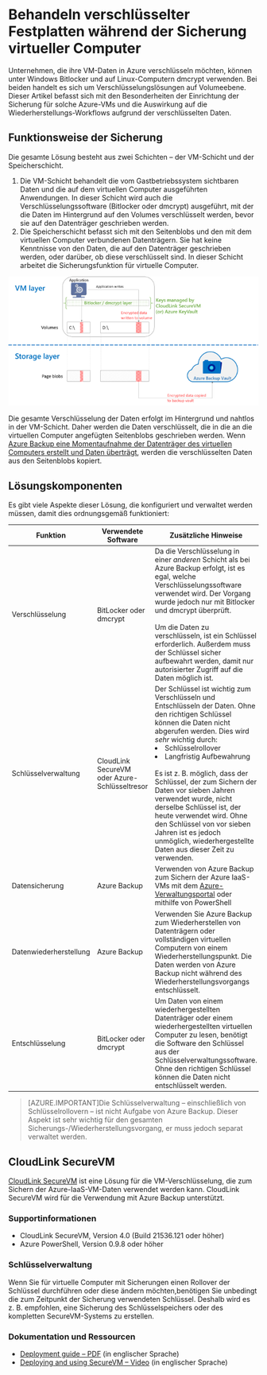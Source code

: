 <properties
   pageTitle="Azure Backup – Sicherung von Azure IaaS-VMs mit verschlüsselten Datenträgern | Microsoft Azure"
   description="Erfahren Sie, wie Azure Backup Daten behandelt, die während der IaaS-VM-Sicherung mit BitLocker oder dmcrypt verschlüsselt wurden. Dieser Artikel behandelt die Unterschiede bei der Sicherung und Wiederherstellung, wenn verschlüsselte Datenträger verwendet werden."
   services="backup"
   documentationCenter=""
   authors="aashishr"
   manager="shreeshd"
   editor=""/>
<tags
   ms.service="backup"
   ms.devlang="na"
   ms.topic="article"
   ms.tgt_pltfrm="na"
   ms.workload="storage-backup-recovery"
   ms.date="11/27/2015"
   ms.author="aashishr"/>

# Behandeln verschlüsselter Festplatten während der Sicherung virtueller Computer

Unternehmen, die ihre VM-Daten in Azure verschlüsseln möchten, können unter Windows Bitlocker und auf Linux-Computern dmcrypt verwenden. Bei beiden handelt es sich um Verschlüsselungslösungen auf Volumeebene. Dieser Artikel befasst sich mit den Besonderheiten der Einrichtung der Sicherung für solche Azure-VMs und die Auswirkung auf die Wiederherstellungs-Workflows aufgrund der verschlüsselten Daten.

## Funktionsweise der Sicherung

Die gesamte Lösung besteht aus zwei Schichten – der VM-Schicht und der Speicherschicht.

1. Die VM-Schicht behandelt die vom Gastbetriebssystem sichtbaren Daten und die auf dem virtuellen Computer ausgeführten Anwendungen. In dieser Schicht wird auch die Verschlüsselungssoftware (Bitlocker oder dmcrypt) ausgeführt, mit der die Daten im Hintergrund auf den Volumes verschlüsselt werden, bevor sie auf den Datenträger geschrieben werden.
2. Die Speicherschicht befasst sich mit den Seitenblobs und den mit dem virtuellen Computer verbundenen Datenträgern. Sie hat keine Kenntnisse von den Daten, die auf den Datenträger geschrieben werden, oder darüber, ob diese verschlüsselt sind. In dieser Schicht arbeitet die Sicherungsfunktion für virtuelle Computer.

![Gemeinsamer Einsatz von Bitlocker-Verschlüsselung und Azure-VM-Sicherung](./media/backup-azure-vms-encryption/how-it-works.png)

Die gesamte Verschlüsselung der Daten erfolgt im Hintergrund und nahtlos in der VM-Schicht. Daher werden die Daten verschlüsselt, die in die an die virtuellen Computer angefügten Seitenblobs geschrieben werden. Wenn [Azure Backup eine Momentaufnahme der Datenträger des virtuellen Computers erstellt und Daten überträgt](backup-azure-vms-introduction.md#how-does-azure-back-up-virtual-machines), werden die verschlüsselten Daten aus den Seitenblobs kopiert.

## Lösungskomponenten

Es gibt viele Aspekte dieser Lösung, die konfiguriert und verwaltet werden müssen, damit dies ordnungsgemäß funktioniert:

| Funktion | Verwendete Software | Zusätzliche Hinweise |
| -------- | ------------- | ------- |
| Verschlüsselung | BitLocker oder dmcrypt | Da die Verschlüsselung in einer *anderen* Schicht als bei Azure Backup erfolgt, ist es egal, welche Verschlüsselungssoftware verwendet wird. Der Vorgang wurde jedoch nur mit Bitlocker und dmcrypt überprüft.<br><br> Um die Daten zu verschlüsseln, ist ein Schlüssel erforderlich. Außerdem muss der Schlüssel sicher aufbewahrt werden, damit nur autorisierter Zugriff auf die Daten möglich ist. |
| Schlüsselverwaltung | CloudLink SecureVM<br>oder Azure-Schlüsseltresor | Der Schlüssel ist wichtig zum Verschlüsseln und Entschlüsseln der Daten. Ohne den richtigen Schlüssel können die Daten nicht abgerufen werden. Dies wird *sehr* wichtig durch:<br><li>Schlüsselrollover<li>Langfristig Aufbewahrung<br><br>Es ist z. B. möglich, dass der Schlüssel, der zum Sichern der Daten vor sieben Jahren verwendet wurde, nicht derselbe Schlüssel ist, der heute verwendet wird. Ohne den Schlüssel von vor sieben Jahren ist es jedoch unmöglich, wiederhergestellte Daten aus dieser Zeit zu verwenden.|
| Datensicherung | Azure Backup | Verwenden von Azure Backup zum Sichern der Azure IaaS-VMs mit dem [Azure-Verwaltungsportal](http://manage.windowsazure.com) oder mithilfe von PowerShell |
| Datenwiederherstellung | Azure Backup | Verwenden Sie Azure Backup zum Wiederherstellen von Datenträgern oder vollständigen virtuellen Computern von einem Wiederherstellungspunkt. Die Daten werden von Azure Backup nicht während des Wiederherstellungsvorgangs entschlüsselt.|
| Entschlüsselung | BitLocker oder dmcrypt | Um Daten von einem wiederhergestellten Datenträger oder einem wiederhergestellten virtuellen Computer zu lesen, benötigt die Software den Schlüssel aus der Schlüsselverwaltungssoftware. Ohne den richtigen Schlüssel können die Daten nicht entschlüsselt werden. |

> [AZURE.IMPORTANT]Die Schlüsselverwaltung – einschließlich von Schlüsselrollovern – ist nicht Aufgabe von Azure Backup. Dieser Aspekt ist sehr wichtig für den gesamten Sicherungs-/Wiederherstellungsvorgang, er muss jedoch separat verwaltet werden.

## CloudLink SecureVM

[CloudLink SecureVM](http://www.cloudlinktech.com/choose-your-cloud/microsoft-azure/) ist eine Lösung für die VM-Verschlüsselung, die zum Sichern der Azure-IaaS-VM-Daten verwendet werden kann. CloudLink SecureVM wird für die Verwendung mit Azure Backup unterstützt.

### Supportinformationen

- CloudLink SecureVM, Version 4.0 (Build 21536.121 oder höher)
- Azure PowerShell, Version 0.9.8 oder höher

### Schlüsselverwaltung

Wenn Sie für virtuelle Computer mit Sicherungen einen Rollover der Schlüssel durchführen oder diese ändern möchten,benötigen Sie unbedingt die zum Zeitpunkt der Sicherung verwendeten Schlüssel. Deshalb wird es z. B. empfohlen, eine Sicherung des Schlüsselspeichers oder des kompletten SecureVM-Systems zu erstellen.

### Dokumentation und Ressourcen

- [Deployment guide – PDF](http://www.cloudlinktech.com/Azure/CL_SecureVM_4_0_DG_EMC_Azure_R2.pdf) (in englischer Sprache)
- [Deploying and using SecureVM – Video](https://www.youtube.com/watch?v=8AIRe92UDNg) (in englischer Sprache)

<!---HONumber=AcomDC_1203_2015-->